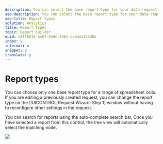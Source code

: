 ```yaml
---
description: You can select the base report type for your data request, such as Site Metrics, Site Content, and Video.
seo-description: You can select the base report type for your data request, such as Site Metrics, Site Content, and Video.
seo-title: Report types
solution: Analytics
title: Report types
topic: Report builder
uuid: c8ffbd14-ac67-4b9c-8361-caa4a135348a
index: y
internal: n
snippet: y
translate: y
---
```


# Report types

You can choose only one base report type for a range of spreadsheet cells. If you are editing a previously created request, you can change the report type on the [!UICONTROL  Request Wizard: Step 1] window without having to reconfigure other settings in the request. 

You can search for reports using the auto-complete search bar. Once you have selected a report from this control, the tree view will automatically select the matching node. 

![](../../assets/search_reports.png) 
